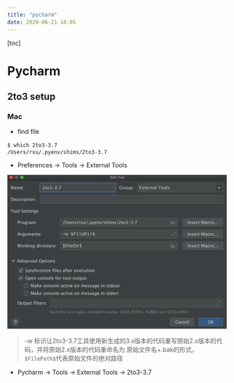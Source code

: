 ```yaml
---
title: "pycharm"
date: 2020-06-21 16:05
---
```

[toc]





# Pycharm



## 2to3 setup



### Mac

* find file

```
$ which 2to3-3.7
/Users/rxu/.pyenv/shims/2to3-3.7
```



* Preferences -> Tools -> External Tools

![image-20200621160859597](pycharm.assets/image-20200621160859597.png)

> -w 标识让2to3-3.7工具使用新生成的3.x版本的代码重写原始2.x版本的代码，并将原始2.x版本的代码重命名为  原始文件名+.bak的形式，`$FilePath$`代表原始文件的绝对路径



* Pycharm -> Tools -> External Tools -> 2to3-3.7

